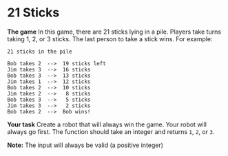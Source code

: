 # 21 Sticks

**The game**
In this game, there are 21 sticks lying in a pile. Players take turns taking 1, 2, or 3 sticks. The last person to take
a stick wins. For example:

```
21 sticks in the pile

Bob takes 2  -->  19 sticks left
Jim takes 3  -->  16 sticks
Bob takes 3  -->  13 sticks
Jim takes 1  -->  12 sticks
Bob takes 2  -->  10 sticks
Jim takes 2  -->   8 sticks
Bob takes 3  -->   5 sticks
Jim takes 3  -->   2 sticks
Bob takes 2  -->  Bob wins!
```

**Your task**
Create a robot that will always win the game. Your robot will always go first. The function should take an integer and
returns ```1```, ```2```, or ```3```.

**Note:** The input will always be valid (a positive integer)
